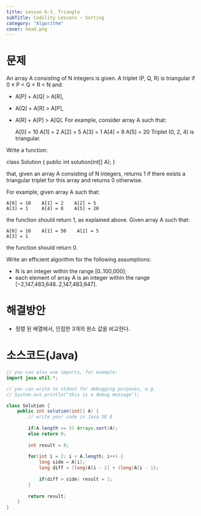```yaml
---
title: Lesson 6-3. Triangle
subTitle: Codility Lessons ~ Sorting
category: "Algorithm"
cover: head.png
---
```


# 문제
An array A consisting of N integers is given. A triplet (P, Q, R) is triangular if 0 ≤ P < Q < R < N and:

* A[P] + A[Q] > A[R],
* A[Q] + A[R] > A[P],
* A[R] + A[P] > A[Q].
For example, consider array A such that:

    A[0] = 10    A[1] = 2    A[2] = 5
    A[3] = 1     A[4] = 8    A[5] = 20
Triplet (0, 2, 4) is triangular.

Write a function:

class Solution { public int solution(int[] A); }

that, given an array A consisting of N integers, returns 1 if there exists a triangular triplet for this array and returns 0 otherwise.

For example, given array A such that:

    A[0] = 10    A[1] = 2    A[2] = 5
    A[3] = 1     A[4] = 8    A[5] = 20
the function should return 1, as explained above. Given array A such that:

    A[0] = 10    A[1] = 50    A[2] = 5
    A[3] = 1
the function should return 0.

Write an efficient algorithm for the following assumptions:

* N is an integer within the range [0..100,000];
* each element of array A is an integer within the range [−2,147,483,648..2,147,483,647].

# 해결방안
* 정렬 된 배열에서, 인접한 3개의 원소 값을 비교한다.

# 소스코드(Java)
```java
// you can also use imports, for example:
import java.util.*;

// you can write to stdout for debugging purposes, e.g.
// System.out.println("this is a debug message");

class Solution {
    public int solution(int[] A) {
        // write your code in Java SE 8
        
        if(A.length >= 3) Arrays.sort(A);
        else return 0;
        
        int result = 0;
        
        for(int i = 2; i < A.length; i++) {
            long side = A[i];
            long diff = (long)A[i - 2] + (long)A[i - 1];
            
            if(diff > side) result = 1;
        }
        
        return result;
    }
}
```